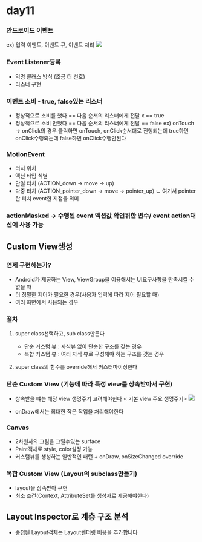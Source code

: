 # day11

### 안드로이드 이벤트
ex) 입력 이벤트, 이벤트 큐, 이벤트 처리
![](https://i.imgur.com/kniEW25.png)

### Event Listener등록
- 익명 클래스 방식 (조금 더 선호)
- 리스너 구현

### 이벤트 소비 - true, false있는 리스너
- 정상적으로 소비를 했다 == 다음 순서의 리스너에게 전달 x == true
- 정상적으로 소비 안했다 == 다음 순서의 리스너에게 전달 == false
ex) onTouch -> onClick의 경우 클릭하면 onTouch, onClick순서대로 진행되는데 true하면 onClick수행되는데 false하면 onClick수행안된다

### MotionEvent
- 터치 위치
- 액션 타입 식별
- 단일 터치 (ACTION_down -> move -> up)
- 다중 터치 (ACTION_pointer_down -> move -> pointer_up)
ㄴ 여기서 pointer란 터치 event한 지점을 의미

### actionMasked -> 수행된 event 액션값 확인위한 변수/ event action대신에 사용 가능

## Custom View생성

### 언제 구현하는가? 
- Android가 제공하는 View, ViewGroup을 이용해서는 UI요구사항을 만족시킬 수 없을 때
- 더 정밀한 제어가 필요한 경우(사용자 입력에 따라 제어 필요할 때)
- 여러 화면에서 사용되는 경우

### 절차
1. super class선택하고, sub class만든다
    - 단순 커스텀 뷰 : 자식뷰 없이 단순한 구조를 갖는 경우
    - 복합 커스텀 뷰 : 여러 자식 뷰로 구성해야 하는 구조를 갖는 경우

2. super class의 함수를 override해서 커스터마이징한다

### 단순 Custom View (기능에 따라 특정 view를 상속받아서 구현)
- 상속받을 떄는 해당 view 생명주기 고려해야한다
< 기본 view 주요 생명주기>
![](https://i.imgur.com/Kg8A8fo.png)

- onDraw에서는 최대한 작은 작업을 처리해야한다

### Canvas
- 2차원사의 그림을 그릴수있는 surface
- Paint객체로 style, color설정 가능
- 커스텀뷰를 생성하는 일반적인 패턴 + onDraw, onSizeChanged override

### 복합 Custom View (Layout의 subclass만들기)
- layout을 상속받아 구현
- 최소 조건(Context, AttributeSet를 생성자로 제공해야한다)

## Layout Inspector로 계층 구조 분석
- 중첩된 Layout객체는 Layout렌더링 비용을 추가합니다